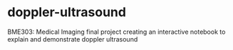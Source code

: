 # doppler-ultrasound

BME303: Medical Imaging final project creating an interactive notebook to explain and demonstrate doppler ultrasound
